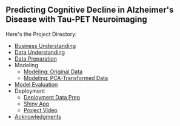 ## Predicting Cognitive Decline in Alzheimer's Disease with Tau-PET Neuroimaging

Here's the Project Directory:

* [Business Understanding](Pages/1_Business_Understanding.html)
* [Data Understanding](Pages/2_Data_Understanding.html)
* [Data Preparation](Pages/3_Data_Preparation.html)
* Modeling 
    * [Modeling: Original Data](Pages/4_Modeling_Original.html)
    * [Modeling: PCA-Transformed Data](Pages/4_Modeling_PCA.html)
* [Model Evaluation](Pages/5_Model_Evaluation.html)
* Deployment
    * [Deployment Data Prep](Pages/6_Model_Deployment_Prep.html) 
    * [Shiny App](https://annie-bryant.shinyapps.io/TauPET_Shiny_App_Notebook/) 
    * [Project Video](https://www.dropbox.com/s/5nir39tpntss4t6/DA5030.Project.Bryant.mp4?dl=0)
* [Acknowledgments](Pages/Acknowledgments.md)

